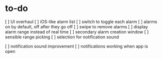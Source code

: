 #  to-do
[ ] UI overhaul
    [ ] iOS-like alarm list
        [ ] switch to toggle each alarm
        [ ] alarms on by default, off after they go off
        [ ] swipe to remove alarms
        [ ] display alarm range instead of real time
    [ ] secondary alarm creation window
        [ ] sensible range picking
        [ ] selection for notification sound
    
[ ] notification sound improvement
[ ] notifications working when app is open

